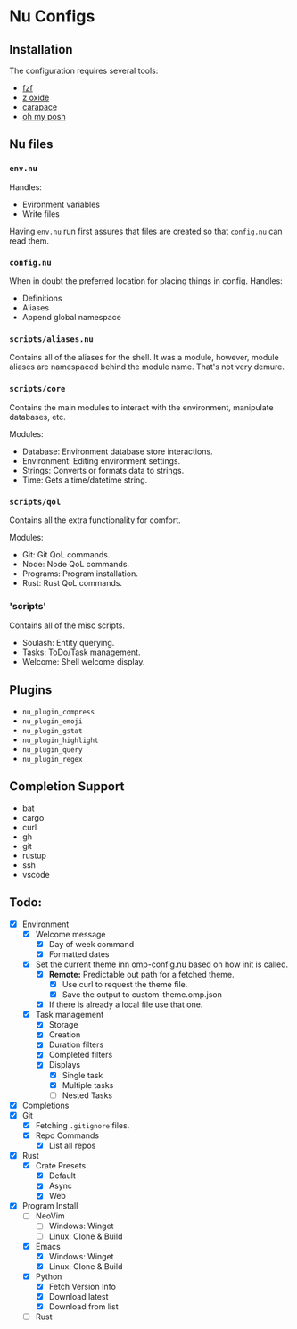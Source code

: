 # Nu Configs

## Installation

The configuration requires several tools:

- [fzf](https://github.com/junegunn/fzf)
- [z oxide](https://github.com/ajeetdsouza/zoxide)
- [carapace](https://github.com/carapace-sh/carapace-bin)
- [oh my posh](https://ohmyposh.dev/docs/)

## Nu files

### `env.nu`

Handles:

- Evironment variables
- Write files

Having `env.nu` run first assures that files are created so that `config.nu` can read them.

### `config.nu`

When in doubt the preferred location for placing things in config.
Handles:

- Definitions
- Aliases
- Append global namespace

### `scripts/aliases.nu`

Contains all of the aliases for the shell. It was a module, however, module aliases are namespaced behind the module name. That's not very demure.

### `scripts/core`

Contains the main modules to interact with the environment, manipulate databases, etc.

Modules:

- Database: Environment database store interactions.
- Environment: Editing environment settings.
- Strings: Converts or formats data to strings.
- Time: Gets a time/datetime string.

### `scripts/qol`

Contains all the extra functionality for comfort.

Modules:

- Git: Git QoL commands.
- Node: Node QoL commands.
- Programs: Program installation.
- Rust: Rust QoL commands.

### 'scripts'

Contains all of the misc scripts.

- Soulash: Entity querying.
- Tasks: ToDo/Task management.
- Welcome: Shell welcome display.

## Plugins

- `nu_plugin_compress`
- `nu_plugin_emoji`
- `nu_plugin_gstat`
- `nu_plugin_highlight`
- `nu_plugin_query`
- `nu_plugin_regex`

## Completion Support

- bat
- cargo
- curl
- gh
- git
- rustup
- ssh
- vscode

## Todo:

- [x] Environment
  - [x] Welcome message
    - [x] Day of week command
    - [x] Formatted dates
  - [x] Set the current theme inn omp-config.nu based on how init is called.
    - [x] **Remote:** Predictable out path for a fetched theme.
      - [x] Use curl to request the theme file.
      - [x] Save the output to custom-theme.omp.json
    - [x] If there is already a local file use that one.
  - [x] Task management
    - [x] Storage
    - [x] Creation
    - [x] Duration filters
    - [x] Completed filters
    - [x] Displays
      - [x] Single task
      - [x] Multiple tasks
      - [ ] Nested Tasks
- [x] Completions
- [x] Git
  - [x] Fetching `.gitignore` files.
  - [x] Repo Commands
    - [x] List all repos
- [x] Rust
  - [x] Crate Presets
    - [x] Default
    - [x] Async
    - [x] Web
- [x] Program Install
  - [ ] NeoVim
    - [ ] Windows: Winget
    - [ ] Linux: Clone & Build
  - [x] Emacs
    - [x] Windows: Winget
    - [x] Linux: Clone & Build
  - [x] Python
    - [x] Fetch Version Info
    - [x] Download latest
    - [x] Download from list
  - [ ] Rust
